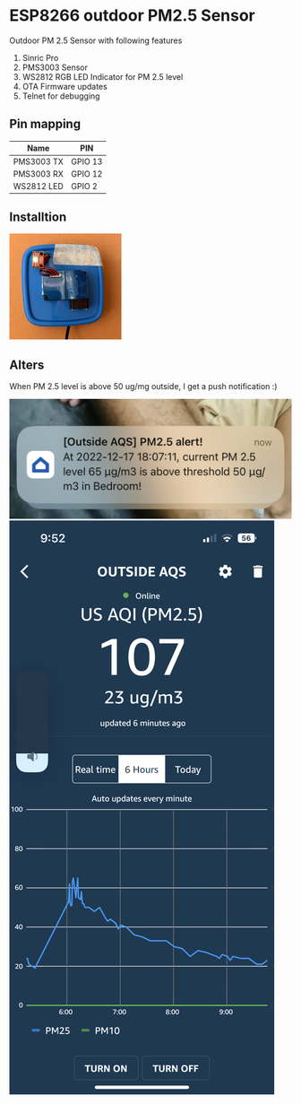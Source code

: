 # ESP8266 outdoor PM2.5 Sensor

Outdoor PM 2.5 Sensor with following features

1. Sinric Pro
2. PMS3003 Sensor
3. WS2812 RGB LED Indicator for PM 2.5 level
4. OTA Firmware updates
5. Telnet for debugging

## Pin mapping

| Name     | PIN |
| ---      | ---       |
| PMS3003 TX | GPIO 13 |
| PMS3003 RX | GPIO 12 |
| WS2812 LED | GPIO 2  |

## Installtion 

![PMS3003](images/final_product.png)

## Alters

When PM 2.5 level is above 50 ug/mg outside, I get a push notification :)

![Sinric Pro PM 2.5 push notification](images/IMG-5768.jpg)
![Sinric Pro PM Air Quality Sensor](images/IMG-5772.PNG)
